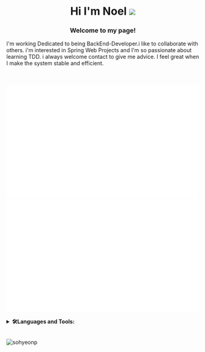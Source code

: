 
<h1 align="center">Hi I'm Noel 
<img src="https://media.giphy.com/media/hvRJCLFzcasrR4ia7z/giphy.gif" width="10px"></h1> 

<h3 align="center" style="font-weight:bold;" >Welcome to my page!</h3>
I'm working Dedicated to being BackEnd-Developer.i like to collaborate with others. i'm interested in Spring Web Projects and I'm so passionate about learning TDD. i always welcome contact to give me advice. I feel great when I make the system stable and efficient.

<br>
<br>
<br>

<a href="https://github.com/SoheyonP/github-stats-transparent" align ="left">

![](https://raw.githubusercontent.com/SohyeonP/github-stats-transparent/output/generated/overview.svg)
![](https://raw.githubusercontent.com/SOhyeonP/github-stats-transparent/output/generated/languages.svg)

</a>

<details>
    <summary><b align="left">🛠️Languages and Tools:</b></summary>
        <p align="left"> 
            <a href="https://www.java.com" target="_blank" rel="noreferrer"> <img src="https://raw.githubusercontent.com/devicons/devicon/master/icons/java/java-original.svg" alt="java" width="30" height="30"/> </a>
            <a href="https://spring.io/" target="_blank" rel="noreferrer"> <img src="https://www.vectorlogo.zone/logos/springio/springio-icon.svg" alt="spring" width="30" height="30"/> </a> 
            <a href="https://developer.mozilla.org/en-US/docs/Web/JavaScript" target="_blank" rel="noreferrer"> <img src="https://raw.githubusercontent.com/devicons/devicon/master/icons/javascript/javascript-original.svg" alt="javascript" width="30" height="30"/> </a> 
            <a href="https://jquery.com/" target="_blank" rel="noreferrer"> <img src="https://raw.githubusercontent.com/devicons/devicon/master/icons/jquery/jquery-original.svg" alt="jquery" width="30" height="30"/> </a> 
            <a href="https://mariadb.org/" target="_blank" rel="noreferrer"> <img src="https://www.vectorlogo.zone/logos/mariadb/mariadb-icon.svg" alt="mariadb" width="30" height="30"/> </a> 
            <a href="https://www.mysql.com/" target="_blank" rel="noreferrer"> <img src="https://raw.githubusercontent.com/devicons/devicon/master/icons/mysql/mysql-original-wordmark.svg" alt="mysql" width="30" height="30"/> </a>  
            <a href="https://www.postgresql.org" target="_blank" rel="noreferrer"> <img src="https://raw.githubusercontent.com/devicons/devicon/master/icons/postgresql/postgresql-original-wordmark.svg" alt="postgresql" width="30" height="30"/> </a> 
            <a href="https://postman.com" target="_blank" rel="noreferrer"> <img src="https://www.vectorlogo.zone/logos/getpostman/getpostman-icon.svg" alt="postman" width="30" height="30"/> </a> 
            <a href="https://git-scm.com/" target="_blank" rel="noreferrer"> <img src="https://www.vectorlogo.zone/logos/git-scm/git-scm-icon.svg" alt="git" width="30" height="30"/> </a>
          <!--  <a href="https://www.linux.org/" target="_blank" rel="noreferrer"> <img src="https://raw.githubusercontent.com/devicons/devicon/master/icons/linux/linux-original.svg" alt="linux" width="30" height="30"/> </a> -->
            <a href="https://www.nginx.com" target="_blank" rel="noreferrer"> <img src="https://raw.githubusercontent.com/devicons/devicon/master/icons/nginx/nginx-original.svg" alt="nginx" width="30" height="30"/> </a>
            <a href="https://tomcat.apache.org/" target="_blank" rel="noreferrer"> <img src="https://raw.githubusercontent.com/devicons/devicon/master/icons/tomcat/tomcat-original.svg" alt="tomcat" width="40" height="30"/> </a> 
            <a href="https://www.figma.com/" target="_blank" rel="noreferrer"> <img src="https://www.vectorlogo.zone/logos/figma/figma-icon.svg" alt="figma" width="30" height="30"/> </a>
            <a href="https://www.gitkraken.com/" target="_blank" rel="noreferrer"> <img src="https://www.vectorlogo.zone/logos/gitkraken/gitkraken-icon.svg" alt="gitkraken" width="30" height="30"/> </a>
            <a href="https://www.jetbrains.com/ko-kr/idea/" target="_blank" rel="noreferrer"> <img src="https://www.vectorlogo.zone/logos/jetbrains/jetbrains-icon.svg" alt="jetbrains" width="30" height="30"/> </a>
        </p>
</details>

<br>
<p align="left"> <img src="https://komarev.com/ghpvc/?username=sohyeonp&label=Profile%20views&color=0e75b6&style=flat" alt="sohyeonp" /> </p>





